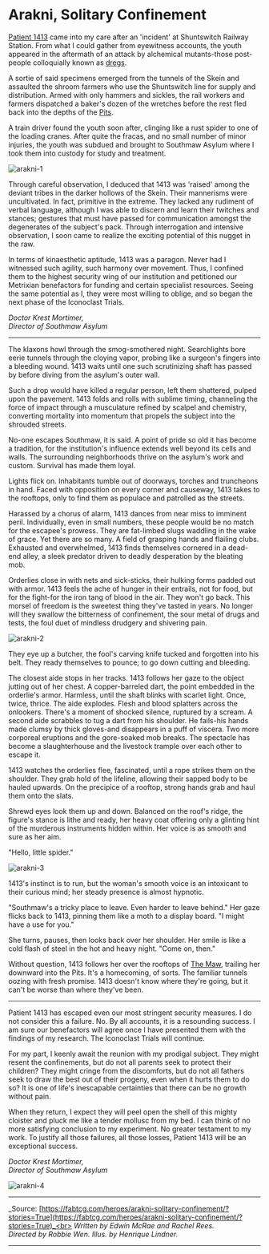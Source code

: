 # Arakni, Solitary Confinement

[Patient 1413](../../heroes-of-rathe/arakni-about.md#arakni-solitary-confinement) came into my care after an 'incident' at Shuntswitch Railway Station. From what I could gather from eyewitness accounts, the youth appeared in the aftermath of an attack by alchemical mutants-those post-people colloquially known as [dregs](../../world-of-rathe/pits/blackjacks-mercenary-group.md#dregs).

A sortie of said specimens emerged from the tunnels of the Skein and assaulted the shroom farmers who use the Shuntswitch line for supply and distribution. Armed with only hammers and sickles, the rail workers and farmers dispatched a baker's dozen of the wretches before the rest fled back into the depths of the [Pits](../../world-of-rathe/pits/pits.md).

A train driver found the youth soon after, clinging like a rust spider to one of the loading cranes. After quite the fracas, and no small number of minor injuries, the youth was subdued and brought to Southmaw Asylum where I took them into custody for study and treatment.

<img src="https://d2hl7maqck52px.cloudfront.net/main-story/10-outsiders/arakni-1.webp" alt="arakni-1" class="center">

Through careful observation, I deduced that 1413 was 'raised' among the deviant tribes in the darker hollows of the Skein. Their mannerisms were uncultivated. In fact, primitive in the extreme. They lacked any rudiment of verbal language, although I was able to discern and learn their twitches and stances; gestures that must have passed for communication amongst the degenerates of the subject's pack. Through interrogation and intensive observation, I soon came to realize the exciting potential of this nugget in the raw.

In terms of kinaesthetic aptitude, 1413 was a paragon. Never had I witnessed such agility, such harmony over movement. Thus, I confined them to the highest security wing of our institution and petitioned our Metrixian benefactors for funding and certain specialist resources. Seeing the same potential as I, they were most willing to oblige, and so began the next phase of the Iconoclast Trials.

_Doctor Krest Mortimer,_<br>
_Director of Southmaw Asylum_

---

The klaxons howl through the smog-smothered night. Searchlights bore eerie tunnels through the cloying vapor, probing like a surgeon's fingers into a bleeding wound. 1413 waits until one such scrutinizing shaft has passed by before diving from the asylum's outer wall.

Such a drop would have killed a regular person, left them shattered, pulped upon the pavement. 1413 folds and rolls with sublime timing, channeling the force of impact through a musculature refined by scalpel and chemistry, converting mortality into momentum that propels the subject into the shrouded streets.

No-one escapes Southmaw, it is said. A point of pride so old it has become a tradition, for the institution's influence extends well beyond its cells and walls. The surrounding neighborhoods thrive on the asylum's work and custom. Survival has made them loyal.

Lights flick on. Inhabitants tumble out of doorways, torches and truncheons in hand. Faced with opposition on every corner and causeway, 1413 takes to the rooftops, only to find them as populace and patrolled as the streets.

Harassed by a chorus of alarm, 1413 dances from near miss to imminent peril. Individually, even in small numbers, these people would be no match for the escapee's prowess. They are fat-limbed slugs waddling in the wake of grace. Yet there are so many. A field of grasping hands and flailing clubs. Exhausted and overwhelmed, 1413 finds themselves cornered in a dead-end alley, a sleek predator driven to deadly desperation by the bleating mob.

Orderlies close in with nets and sick-sticks, their hulking forms padded out with armor. 1413 feels the ache of hunger in their entrails, not for food, but for the fight-for the iron tang of blood in the air. They won't go back. This morsel of freedom is the sweetest thing they've tasted in years. No longer will they swallow the bitterness of confinement, the sour metal of drugs and tests, the foul duet of mindless drudgery and shivering pain.

<img src="https://d2hl7maqck52px.cloudfront.net/main-story/10-outsiders/arakni-2.webp" alt="arakni-2" class="center">

They eye up a butcher, the fool's carving knife tucked and forgotten into his belt. They ready themselves to pounce; to go down cutting and bleeding.

The closest aide stops in her tracks. 1413 follows her gaze to the object jutting out of her chest. A copper-barreled dart, the point embedded in the orderlie's armor. Harmless, until the shaft blinks with scarlet light. Once, twice, thrice. The aide explodes. Flesh and blood splatters across the onlookers. There's a moment of shocked silence, ruptured by a scream. A second aide scrabbles to tug a dart from his shoulder. He fails-his hands made clumsy by thick gloves-and disappears in a puff of viscera. Two more corporeal eruptions and the gore-soaked mob breaks. The spectacle has become a slaughterhouse and the livestock trample over each other to escape it.

1413 watches the orderlies flee, fascinated, until a rope strikes them on the shoulder. They grab hold of the lifeline, allowing their sapped body to be hauled upwards. On the precipice of a rooftop, strong hands grab and haul them onto the slats.

Shrewd eyes look them up and down. Balanced on the roof's ridge, the figure's stance is lithe and ready, her heavy coat offering only a glinting hint of the murderous instruments hidden within. Her voice is as smooth and sure as her aim.

"Hello, little spider."

<img src="https://d2hl7maqck52px.cloudfront.net/main-story/10-outsiders/arakni-3.webp" alt="arakni-3" class="center">

1413's instinct is to run, but the woman's smooth voice is an intoxicant to their curious mind; her steady presence is almost hypnotic.

"Southmaw's a tricky place to leave. Even harder to leave behind." Her gaze flicks back to 1413, pinning them like a moth to a display board. "I might have a use for you."

She turns, pauses, then looks back over her shoulder. Her smile is like a cold flash of steel in the hot and heavy night. "Come on, then."

Without question, 1413 follows her over the rooftops of [The Maw](../../world-of-rathe/pits/the-maw.md), trailing her downward into the Pits. It's a homecoming, of sorts. The familiar tunnels oozing with fresh promise. 1413 doesn't know where they're going, but it can't be worse than where they've been.

---

Patient 1413 has escaped even our most stringent security measures. I do not consider this a failure. No. By all accounts, it is a resounding success. I am sure our benefactors will agree once I have presented them with the findings of my research. The Iconoclast Trials will continue.

For my part, I keenly await the reunion with my prodigal subject. They might resent the confinements, but do not all parents seek to protect their children? They might cringe from the discomforts, but do not all fathers seek to draw the best out of their progeny, even when it hurts them to do so? It is one of life's inescapable certainties that there can be no growth without pain.

When they return, I expect they will peel open the shell of this mighty cloister and pluck me like a tender mollusc from my bed. I can think of no more satisfying conclusion to my experiment. No greater testament to my work. To justify all those failures, all those losses, Patient 1413 will be an exceptional success.

_Doctor Krest Mortimer,_<br>
_Director of Southmaw Asylum_

<img src="https://d2hl7maqck52px.cloudfront.net/main-story/10-outsiders/arakni-4.webp" alt="arakni-4" class="center">

---

_Source: [https://fabtcg.com/heroes/arakni-solitary-confinement/?stories=True](https://fabtcg.com/heroes/arakni-solitary-confinement/?stories=True)_<br>
_Written by Edwin McRae and Rachel Rees._<br>
_Directed by Robbie Wen. Illus. by Henrique Lindner._

---
